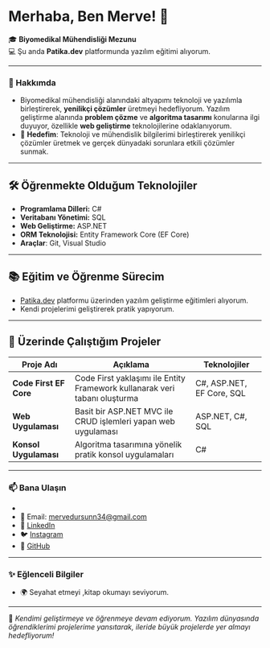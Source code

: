 # Merhaba, Ben Merve! 👋  

🎓 **Biyomedikal Mühendisliği Mezunu**  
💻 Şu anda **Patika.dev** platformunda yazılım eğitimi alıyorum.  

---

### 🚀 Hakkımda
- Biyomedikal mühendisliği alanındaki altyapımı teknoloji ve yazılımla birleştirerek, **yenilikçi çözümler** üretmeyi hedefliyorum. Yazılım geliştirme alanında **problem çözme** ve **algoritma tasarımı** konularına ilgi duyuyor, özellikle **web geliştirme** teknolojilerine odaklanıyorum.
- 🎯 **Hedefim**: Teknoloji ve mühendislik bilgilerimi birleştirerek yenilikçi çözümler üretmek ve gerçek dünyadaki sorunlara etkili çözümler sunmak.

---

## 🛠 Öğrenmekte Olduğum Teknolojiler  
- **Programlama Dilleri:** C#  
- **Veritabanı Yönetimi:** SQL  
- **Web Geliştirme:** ASP.NET  
- **ORM Teknolojisi:** Entity Framework Core (EF Core)  
- **Araçlar**: Git, Visual Studio 
 

---

## 📚 Eğitim ve Öğrenme Sürecim  
- [Patika.dev](https://www.patika.dev/) platformu üzerinden yazılım geliştirme eğitimleri alıyorum.  
- Kendi projelerimi geliştirerek pratik yapıyorum.  

---

## 🌱 Üzerinde Çalıştığım Projeler  
| Proje Adı                  | Açıklama                                                                 | Teknolojiler              |
|----------------------------|-------------------------------------------------------------------------|---------------------------|
| **Code First EF Core**     | Code First yaklaşımı ile Entity Framework kullanarak veri tabanı oluşturma | C#, ASP.NET, EF Core, SQL |
| **Web Uygulaması**         | Basit bir ASP.NET MVC ile CRUD işlemleri yapan web uygulaması             | ASP.NET, C#, SQL          |
| **Konsol Uygulaması**      | Algoritma tasarımına yönelik pratik konsol uygulamaları                  | C#                        |

---

### 📫 Bana Ulaşın
- 
- 📧 Email: mervedursunn34@gmail.com  
- 💼 [LinkedIn](https://www.linkedin.com/in/merve-çelik-737651189)  
- 🐦 [Instagram](https://www.instagram.com/mervedrsuunn)  
- 📘 [GitHub](https://www.github.com/merve-celik16)

---

### ✨ Eğlenceli Bilgiler
 
- 🌍 Seyahat etmeyi ,kitap okumayı seviyorum.  
  

---

🚀 *Kendimi geliştirmeye ve öğrenmeye devam ediyorum. Yazılım dünyasında öğrendiklerimi projelerime yansıtarak, ileride büyük projelerde yer almayı hedefliyorum!*
